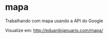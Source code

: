 mapa
====

Trabalhando com mapa usando a API do Google

Visualize em: http://eduardojanuario.com/mapa/
